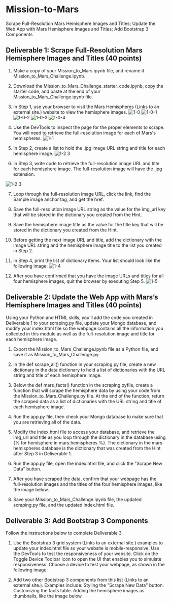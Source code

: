 # Mission-to-Mars
Scrape Full-Resolution Mars Hemisphere Images and Titles; Update the Web App with Mars Hemisphere Images and Titles; Add Bootstrap 3 Components
## Deliverable 1: Scrape Full-Resolution Mars Hemisphere Images and Titles (40 points)


1. Make a copy of your Mission_to_Mars.ipynb file, and rename it Mission_to_Mars_Challenge.ipynb.

2. Download the Mission_to_Mars_Challenge_starter_code.ipynb, copy the starter code, and paste at the end of your Mission_to_Mars_Challenge.ipynb file.

3. In Step 1, use your browser to visit the Mars Hemispheres (Links to an external site.) website to view the hemisphere images.
![1-0](https://user-images.githubusercontent.com/107659667/189799235-5bae0e90-dc6c-495f-9eeb-e87b11b5c400.jpg)
![1-0-1](https://user-images.githubusercontent.com/107659667/189799243-8e5ff0ab-7b6b-49cd-9881-28e21bd6681a.jpg)
![1-0-2](https://user-images.githubusercontent.com/107659667/189799249-d242decc-5c67-4f19-8db1-043a1f05e131.jpg)
![1-0-3](https://user-images.githubusercontent.com/107659667/189799261-a68a1032-523e-4848-9fad-8497356b8236.jpg)
![1-0-4](https://user-images.githubusercontent.com/107659667/189799274-c280f5fb-4179-4157-9179-60c6583d2674.jpg)

4. Use the DevTools to inspect the page for the proper elements to scrape. You will need to retrieve the full-resolution image for each of Mars's hemispheres.
![1-1](https://user-images.githubusercontent.com/107659667/189799279-086b6a5a-9d67-4507-9425-039cee310056.jpg)

5. In Step 2, create a list to hold the .jpg image URL string and title for each hemisphere image.
![1-2 3](https://user-images.githubusercontent.com/107659667/189799284-2cb20b1c-e120-4df1-a763-0c9b7f1719b4.jpg)

6. In Step 3, write code to retrieve the full-resolution image URL and title for each hemisphere image. The full-resolution image will have the .jpg extension.

![1-2 3](https://user-images.githubusercontent.com/107659667/189799909-87e5d672-ec33-4b99-8fe1-56eca71da3ce.jpg)

7. Loop through the full-resolution image URL, click the link, find the Sample image anchor tag, and get the href.

8. Save the full-resolution image URL string as the value for the img_url key that will be stored in the dictionary you created from the Hint.

9. Save the hemisphere image title as the value for the title key that will be stored in the dictionary you created from the Hint.

10. Before getting the next image URL and title, add the dictionary with the image URL string and the hemisphere image title to the list you created in Step 2.

11. In Step 4, print the list of dictionary items. Your list should look like the following image:
![1-4](https://user-images.githubusercontent.com/107659667/189799848-fd3a9ec0-45f6-4737-b1de-8cc0b6953c1b.jpg)

12. After you have confirmed that you have the image URLs and titles for all four hemisphere images, quit the browser by executing Step 5.
![1-5](https://user-images.githubusercontent.com/107659667/189799884-f10abb40-7bd8-416c-b89a-5c598f2a9166.jpg)

## Deliverable 2: Update the Web App with Mars’s Hemisphere Images and Titles (40 points)

Using your Python and HTML skills, you’ll add the code you created in Deliverable 1 to your scraping.py file, update your Mongo database, and modify your index.html file so the webpage contains all the information you collected in this module as well as the full-resolution image and title for each hemisphere image.

1. Export the Mission_to_Mars_Challenge.ipynb file as a Python file, and save it as Mission_to_Mars_Challenge.py.

2. In the def scrape_all() function in your scraping.py file, create a new dictionary in the data dictionary to hold a list of dictionaries with the URL string and title of each hemisphere image.

3. Below the def mars_facts() function in the scraping.pyfile, create a function that will scrape the hemisphere data by using your code from the Mission_to_Mars_Challenge.py file. At the end of the function, return the scraped data as a list of dictionaries with the URL string and title of each hemisphere image.

4. Run the app.py file, then check your Mongo database to make sure that you are retrieving all of the data.

5. Modify the index.html file to access your database, and retrieve the img_url and title as you loop through the dictionary in the database using {% for hemisphere in mars.hemispheres %}. The dictionary in the mars hemispheres database is the dictionary that was created from the Hint after Step 3 in Deliverable 1.

6. Run the app.py file, open the index.html file, and click the "Scrape New Data" button.

7. After you have scraped the data, confirm that your webpage has the full-resolution images and the titles of the four hemisphere images, like the image below.

8. Save your Mission_to_Mars_Challenge.ipynb file, the updated scraping.py file, and the updated index.html file.
 
## Deliverable 3: Add Bootstrap 3 Components 

Follow the instructions below to complete Deliverable 3.

1. Use the Bootstrap 3 grid system (Links to an external site.) examples to update your index.html file so your website is mobile-responsive. Use the DevTools to test the responsiveness of your website.
Click on the Toggle Device Toolbar icon to open the UI that enables you to simulate responsiveness.
Choose a device to test your webpage, as shown in the following image:

2. Add two other Bootstrap 3 components from this list (Links to an external site.). Examples include:
Styling the "Scrape New Data" button.
Customizing the facts table.
Adding the hemisphere images as thumbnails, like the image below.





